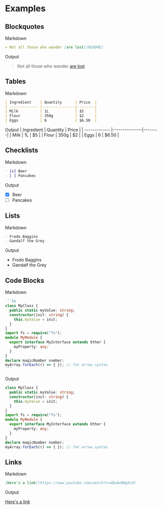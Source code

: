 # Examples
## Blockquotes
Markdown
```markdown
> Not all those who wander [are lost](README)
```

Output
> Not all those who wander [are lost](README)

## Tables
Markdown
```markdown
| Ingredient    | Quantity      | Price  |
| ------------- |---------------|--------|
| Milk          | 1L            | $5     |
| Flour         | 350g          | $2     |
| Eggs          | 6             | $6.50  |
```

Output
| Ingredient    | Quantity      | Price  |
| ------------- |---------------|--------|
| Milk          | 1L            | $5     |
| Flour         | 350g          | $2     |
| Eggs          | 6             | $6.50  |

## Checklists
Markdown
```markdown
- [x] Beer
- [ ] Pancakes
```

Output
- [x] Beer
- [ ] Pancakes

## Lists
Markdown
```markdown
- Frodo Baggins
- Gandalf the Grey
```

Output
- Frodo Baggins
- Gandalf the Grey

## Code Blocks
Markdown
````markdown
```ts
class MyClass {
  public static myValue: string;
  constructor(init: string) {
    this.myValue = init;
  }
}
import fs = require("fs");
module MyModule {
  export interface MyInterface extends Other {
    myProperty: any;
  }
}
declare magicNumber number;
myArray.forEach(() => { }); // fat arrow syntax
```
````
Output
```ts
class MyClass {
  public static myValue: string;
  constructor(init: string) {
    this.myValue = init;
  }
}
import fs = require("fs");
module MyModule {
  export interface MyInterface extends Other {
    myProperty: any;
  }
}
declare magicNumber number;
myArray.forEach(() => { }); // fat arrow syntax
```
## Links
Markdown
```markdown
[Here's a link](https://www.youtube.com/watch?v=dQw4w9WgXcQ)
```
Output

[Here's a link](https://www.youtube.com/watch?v=dQw4w9WgXcQ)
